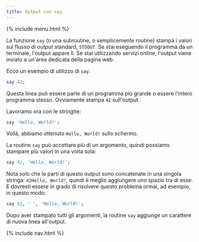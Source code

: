 ```yaml
---
title: Output con say
---
```


{% include menu.html %}

La funzione `say` (o una subroutine, o semplicemente routine) stampa i valori sul flusso di output standard, `STDOUT`. Se stai eseguendo il programma da un terminale, l'output appare lì. Se stai utilizzando servizi online, l'output viene inviato a un'area dedicata della pagina web.

Ecco un esempio di utilizzo di `say`:

```raku
say 42;
```

Questa linea può essere parte di un programma più grande o essere l'intero programma stesso. Ovviamente stampa `42` sull'output.

Lavoriamo ora con le stringhe:

```raku
say 'Hello, World!';
```

Voilà, abbiamo ottenuto `Hello, World!` sullo schermo.

La routine `say` può accettare più di un argomento, quindi possiamo stampare più valori in una volta sola:

```raku
say 42, 'Hello, World!';
```

Nota solo che le parti di questo output sono concatenate in una singola stringa: `42Hello, World!`, quindi è meglio aggiungere uno spazio tra di esse. E dovresti essere in grado di risolvere questo problema ormai, ad esempio, in questo modo:

```raku
say 42, ' ', 'Hello, World!';
```

Dopo aver stampato tutti gli argomenti, la routine `say` aggiunge un carattere di nuova linea all'output.

{% include nav.html %}